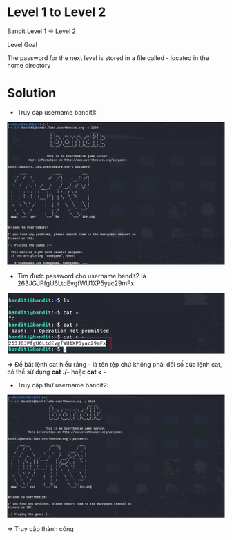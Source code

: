 # Level 1 to Level 2

Bandit Level 1 → Level 2

Level Goal

The password for the next level is stored in a file called - located in the home directory

# Solution

- Truy cập username bandit1: 

![img](https://github.com/DucThinh47/OverTheWire/blob/main/Bandit/images/image3.png?raw=true)

- Tìm được password cho username bandit2 là 263JGJPfgU6LtdEvgfWU1XP5yac29mFx

![img](https://github.com/DucThinh47/OverTheWire/blob/main/Bandit/images/image4.png?raw=true)

=> Để bắt lệnh cat hiểu rằng - là tên tệp chứ không phải đối số của lệnh cat, có thể sử dụng **cat ./-** hoặc **cat < -**

- Truy cập thử username bandit2: 

![img](https://github.com/DucThinh47/OverTheWire/blob/main/Bandit/images/image5.png?raw=true)

=> Truy cập thành công